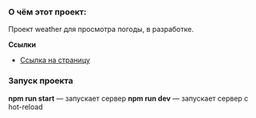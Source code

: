 ### О чём этот проект:
Проект weather  для просмотра погоды, в разработке.

**Ссылки**

* [Ссылка на страницу](https://test3-six-blue.vercel.app/)

### Запуск проекта
**npm run start** — запускает сервер
**npm run dev** — запускает сервер с hot-reload
